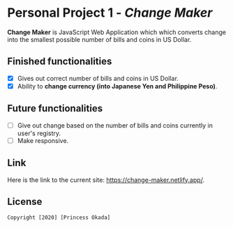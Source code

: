 # Personal Project 1 - *Change Maker*

**Change Maker** is JavaScript Web Application which which converts change into the smallest possible number of bills and coins in US Dollar. 

## Finished functionalities

* [x] Gives out correct number of bills and coins in US Dollar. 
* [x] Ability to **change currency (into Japanese Yen and Philippine Peso)**. 

## Future functionalities
* [ ] Give out change based on the number of bills and coins currently in user's registry. 
* [ ] Make responsive. 

## Link

Here is the link to the current site: https://change-maker.netlify.app/. 

## License

    Copyright [2020] [Princess Okada]
